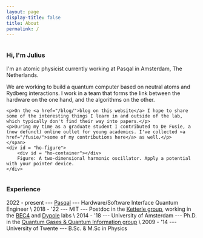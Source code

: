 ```yaml
---
layout: page
display-title: false
title: About
permalink: /
---
```


<script src="/assets/d3.v7.min.js"></script>
<script src="/assets/math.js"></script>
<script src="/assets/pages/about/2d_ho.js" defer></script>

<style>
    #about-container {
        display: flex;
        align-items: center;
        justify-content: center;
        flex-wrap: wrap;
        gap: 30px;
    }
    #about {
        display: inline;
        flex-basis: 40%;
        flex-grow: 1;
    }
    #ho-container {
        width: 250px;
        height: 250px;
        padding-bottom: 10px;
    }
    #ho-figure {
        text-align: center;
        font-family: monospace;
        font-size: 9pt;
        flex-basis: 30%;
        padding-bottom: 10px;
        touch-action: none;
    }
</style>

<div id = "about-container">
    <span id = "about">
    <h3>Hi, I'm Julius</h3>
    <p>I'm an atomic physicist currently working at Pasqal in Amsterdam, The Netherlands.</p>
    <p>We are working to build a quantum computer based on neutral atoms and Rydberg interactions. I work in a team that forms the link between the hardware on the one hand, and the algorithms on the other.</p>
    <!-- <p>I work in labs where we try to simulate uncontrollable and complicated quantum mechanical systems using controllable and (slightly) less complicated ones.</p> -->

    <p>On the <a href="/blog/">blog on this website</a> I hope to share some of the interesting things I learn in and outside of the lab, which typically don't find their way into papers.</p>
    <p>During my time as a graduate student I contributed to De Fusie, a (now defunct) online outlet for young academics. I've collected <a href="/fusie/">some of my contributions here</a> as well.</p>
    </span>
    <div id = "ho-figure">
        <div id = "ho-container"></div>
        Figure: A two-dimensional harmonic oscillator. Apply a potential with your pointer device.
    </div>
</div>

### Experience
2022 - present --- [Pasqal](https://pasqal.com/) --- Hardware/Software Interface Quantum Engineer \\
2018 - '22 --- MIT --- Postdoc in the [Ketterle group](https://www.rle.mit.edu/cua_pub/ketterle_group/home.htm), working in the [BEC4](https://bec4.mit.edu) and [Dypole](https://dypole.mit.edu) labs \\
2014 - '18 --- University of Amsterdam --- Ph.D. in the [Quantum Gases & Quantum Information group](https://iop.uva.nl/content/research-groups/qgqi/quantum-gases-quantum-information.html) \\
2009 - '14 --- University of Twente --- B.Sc. & M.Sc in Physics
